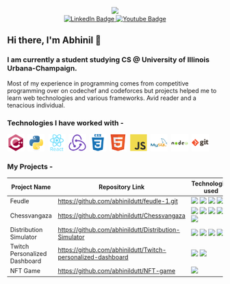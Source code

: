 <div id="header" align="center">
  <img src="https://media.giphy.com/media/qgQUggAC3Pfv687qPC/giphy.gif" width="200"/>
</div>
<div id="badges" align ="center">
  <a href="https://www.linkedin.com/in/abhinil-dutt/">
    <img src="https://img.shields.io/badge/LinkedIn-blue?style=for-the-badge&logo=linkedin&logoColor=white" alt="LinkedIn Badge"/>
  </a>
  <a href="https://www.codechef.com/users/abhinil_dutt">
    <img src="https://img.shields.io/badge/Codechef-orange?style=for-the-badge&logo=codechef&logoColor=white" alt="Youtube Badge"/>
  </a>
</div>

## Hi there, I'm Abhinil 👋

### I am currently a student studying CS @ University of Illinois Urbana-Champaign.

Most of my experience in programming comes from competitive programming over on codechef and codeforces but projects helped me to learn web technologies and various frameworks. Avid reader and a tenacious individual. 

### Technologies I have worked with -

<div>
  <img src="https://github.com/devicons/devicon/blob/master/icons/cplusplus/cplusplus-original.svg" title="Cpp" alt="Cpp" width="40" height="40"/>&nbsp;
  <img src="https://github.com/devicons/devicon/blob/master/icons/python/python-original.svg" title="Python" alt="Python" width="40" height="40"/>&nbsp;
  <img src="https://github.com/devicons/devicon/blob/master/icons/react/react-original-wordmark.svg" title="React" alt="React" width="40" height="40"/>&nbsp;
  <img src="https://github.com/devicons/devicon/blob/master/icons/redux/redux-original.svg" title="Redux" alt="Redux " width="40" height="40"/>&nbsp;
  <img src="https://github.com/devicons/devicon/blob/master/icons/css3/css3-plain-wordmark.svg"  title="CSS3" alt="CSS" width="40" height="40"/>&nbsp;
  <img src="https://github.com/devicons/devicon/blob/master/icons/html5/html5-original.svg" title="HTML5" alt="HTML" width="40" height="40"/>&nbsp;
  <img src="https://github.com/devicons/devicon/blob/master/icons/javascript/javascript-original.svg" title="JavaScript" alt="JavaScript" width="40" height="40"/>&nbsp;
  <img src="https://github.com/devicons/devicon/blob/master/icons/mysql/mysql-original-wordmark.svg" title="MySQL"  alt="MySQL" width="40" height="40"/>&nbsp;
  <img src="https://github.com/devicons/devicon/blob/master/icons/nodejs/nodejs-original-wordmark.svg" title="NodeJS" alt="NodeJS" width="40" height="40"/>&nbsp;
  <img src="https://github.com/devicons/devicon/blob/master/icons/git/git-original-wordmark.svg" title="Git" **alt="Git" width="40" height="40"/>
</div>


### My Projects -

| Project Name | Repository Link | Technologies used |
|--------------|-----------------|-------------------|
|Feudle|https://github.com/abhinildutt/feudle-1.git|<img src="https://img.shields.io/static/v1?label=&message=Rust&color=maroon"/> <img src="https://img.shields.io/static/v1?label=&message=Javascript&color=yellow"/> <img src="https://img.shields.io/static/v1?label=&message=HTML&color=orange"/> <img src="https://img.shields.io/static/v1?label=&message=CSS&color=lightblue"/>|
|Chessvangaza|https://github.com/abhinildutt/Chessvangaza|<img src="https://img.shields.io/static/v1?label=&message=React&color=blue"/> <img src="https://img.shields.io/static/v1?label=&message=Flask&color=green"/> <img src="https://img.shields.io/static/v1?label=&message=Javascript&color=yellow"/> <img src="https://img.shields.io/static/v1?label=&message=HTML&color=orange"/> <img src="https://img.shields.io/static/v1?label=&message=CSS&color=lightblue"/>|
|Distribution Simulator|https://github.com/abhinildutt/Distribution-Simulator|<img src="https://img.shields.io/static/v1?label=&message=Flask&color=green"/> <img src="https://img.shields.io/static/v1?label=&message=Javascript&color=yellow"/> <img src="https://img.shields.io/static/v1?label=&message=HTML&color=orange"/> <img src="https://img.shields.io/static/v1?label=&message=CSS&color=lightblue"/>|
|Twitch Personalized Dashboard|https://github.com/abhinildutt/Twitch-personalized-dashboard|<img src="https://img.shields.io/static/v1?label=&message=React&color=blue"/> <img src="https://img.shields.io/static/v1?label=&message=Javascript&color=yellow"/>|
|NFT Game|https://github.com/abhinildutt/NFT-game|<img src="https://img.shields.io/static/v1?label=&message=Javascript&color=yellow"/>|

<!--
**abhinildutt/abhinildutt** is a ✨ _special_ ✨ repository because its `README.md` (this file) appears on your GitHub profile.

Here are some ideas to get you started:

- 🔭 I’m currently working on ...
- 🌱 I’m currently learning ...
- 👯 I’m looking to collaborate on ...
- 🤔 I’m looking for help with ...
- 💬 Ask me about ...
- 📫 How to reach me: ...
- 😄 Pronouns: ...
- ⚡ Fun fact: ...
-->
